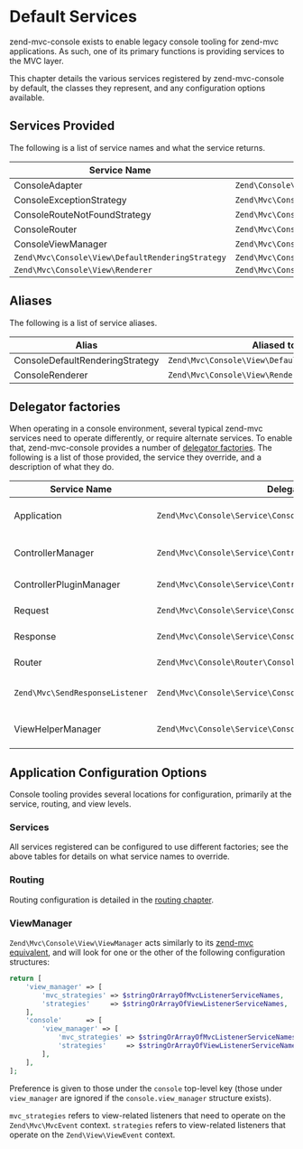 # Default Services

zend-mvc-console exists to enable legacy console tooling for zend-mvc
applications. As such, one of its primary functions is providing services to the
MVC layer.

This chapter details the various services registered by zend-mvc-console by
default, the classes they represent, and any configuration options available.

## Services Provided

The following is a list of service names and what the service returns.

Service Name                                     | Creates instance of
------------------------------------------------ | -------------------
ConsoleAdapter                                   | `Zend\Console\Adapter\AdapterInterface`
ConsoleExceptionStrategy                         | `Zend\Mvc\Console\View\ExceptionStrategy`
ConsoleRouteNotFoundStrategy                     | `Zend\Mvc\Console\View\RouteNotFoundStrategy`
ConsoleRouter                                    | `Zend\Mvc\Console\Router\SimpleRouteStack`
ConsoleViewManager                               | `Zend\Mvc\Console\View\ViewManager`
`Zend\Mvc\Console\View\DefaultRenderingStrategy` | `Zend\Mvc\Console\View\DefaultRenderingStrategy`
`Zend\Mvc\Console\View\Renderer`                 | `Zend\Mvc\Console\View\Renderer`

## Aliases

The following is a list of service aliases.

Alias                           | Aliased to
------------------------------- | ----------
ConsoleDefaultRenderingStrategy | `Zend\Mvc\Console\View\DefaultRenderingStrategy`
ConsoleRenderer                 | `Zend\Mvc\Console\View\Renderer`

## Delegator factories

When operating in a console environment, several typical zend-mvc services need
to operate differently, or require alternate services. To enable that,
zend-mvc-console provides a number of [delegator
factories](http://zendframework.github.io/zend-servicemanager/delegators/). The
following is a list of those provided, the service they override, and a
description of what they do.

Service Name                    | Delegator Factory                                                   | Description
------------------------------- | ------------------------------------------------------------------- | -----------
Application                     | `Zend\Mvc\Console\Service\ConsoleApplicationDelegatorFactory`       | In a console environment, attaches the `Zend\Mvc\Console\View\ViewManager` to the application instance before returning it.
ControllerManager               | `Zend\Mvc\Console\Service\ControllerManagerDelegatorFactory`        | Attaches an initializer for injecting `AbstractConsoleController` instances with a console adapter.
ControllerPluginManager         | `Zend\Mvc\Console\Service\ControllerPluginManagerDelegatorFactory`  | Injects the `CreateConsoleNotFoundModel` plugin into the controller `PluginManager`.
Request                         | `Zend\Mvc\Console\Service\ConsoleRequestDelegatorFactory`           | If a console environment is detected, replaces the request with a `Zend\Console\Request`.
Response                        | `Zend\Mvc\Console\Service\ConsoleResponseDelegatorFactory`          | If a console environment is detected, replaces the response with a `Zend\Console\Response`.
Router                          | `Zend\Mvc\Console\Router\ConsoleRouterDelegatorFactory`             | If a console environment is detected, replaces the router with the `ConsoleRouter` service.
`Zend\Mvc\SendResponseListener` | `Zend\Mvc\Console\Service\ConsoleResponseSenderDelegatorFactory`    | If a console environment is detected, attaches the `Zend\Mvc\Console\ResponseSender\ConsoleResponseSender` to the `SendResponseListener`.
ViewHelperManager               | `Zend\Mvc\Console\Service\ConsoleViewHelperManagerDelegatorFactory` | If a console environment is detected, injects override factories for the `url` and `basePath` view helpers into the `HelperPluginManager`.

## Application Configuration Options

Console tooling provides several locations for configuration, primarily at the
service, routing, and view levels.

### Services

All services registered can be configured to use different factories; see the
above tables for details on what service names to override.

### Routing

Routing configuration is detailed in the [routing chapter](routing.md).

### ViewManager

`Zend\Mvc\Console\View\ViewManager` acts similarly to its [zend-mvc
equivalent](http://zendframework.github.io/zend-mvc/services/#viewmanager), and
will look for one or the other of the following configuration structures:

```php
return [
    'view_manager' => [
        'mvc_strategies' => $stringOrArrayOfMvcListenerServiceNames,
        'strategies'     => $stringOrArrayOfViewListenerServiceNames,
    ],
    'console'      => [
        'view_manager' => [
            'mvc_strategies' => $stringOrArrayOfMvcListenerServiceNames,
            'strategies'     => $stringOrArrayOfViewListenerServiceNames,
        ],
    ],
];
```

Preference is given to those under the `console` top-level key (those under
`view_manager` are ignored if the `console.view_manager` structure exists).

`mvc_strategies` refers to view-related listeners that need to operate on the
`Zend\Mvc\MvcEvent` context. `strategies` refers to view-related listeners that operate
on the `Zend\View\ViewEvent` context.
